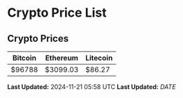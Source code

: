 # Crypto Price List

## Crypto Prices
| Bitcoin | Ethereum | Litecoin |
| ------- | -------- | -------- |
| $96788 | $3099.03 | $86.27 |
**Last Updated:** 2024-11-21 05:58 UTC
**Last Updated:** $DATE$
